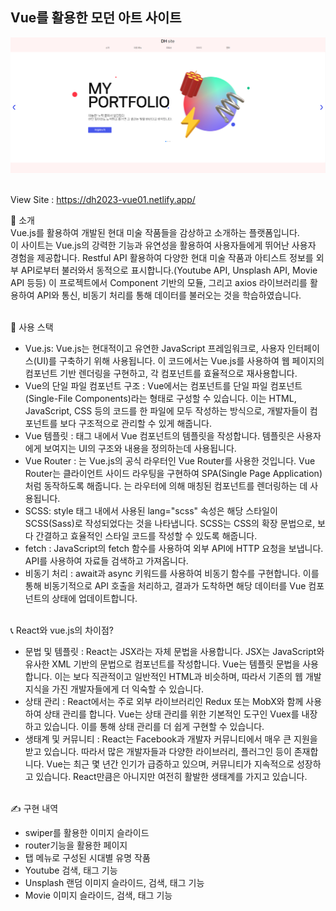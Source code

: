 ## Vue를 활용한 모던 아트 사이트
<img src="https://raw.githubusercontent.com/ehcjswo/site2023-vue01/main/src/assets/images/intro/gitImg01.jpg" />
<br><br>

View Site : https://dh2023-vue01.netlify.app/
<br>


👋 소개<br>
Vue.js를 활용하여 개발된 현대 미술 작품들을 감상하고 소개하는 플랫폼입니다. <br>
이 사이트는 Vue.js의 강력한 기능과 유연성을 활용하여 사용자들에게 뛰어난 사용자 경험을 제공합니다. Restful API 활용하여 다양한 현대 미술 작품과 아티스트 정보를 외부 API로부터 불러와서 동적으로 표시합니다.(Youtube API, Unsplash API, Movie API 등등) 이 프로젝트에서 Component 기반의 모듈, 그리고 axios 라이브러리를 활용하여 API와 통신, 비동기 처리를 통해 데이터를 불러오는 것을 학습하였습니다.<br><br>


🔧 사용 스택<br>
- Vue.js: Vue.js는 현대적이고 유연한 JavaScript 프레임워크로, 사용자 인터페이스(UI)를 구축하기 위해 사용됩니다. 이 코드에서는 Vue.js를 사용하여 웹 페이지의 컴포넌트 기반 렌더링을 구현하고, 각 컴포넌트를 효율적으로 재사용합니다.<br>
- Vue의 단일 파일 컴포넌트 구조 : Vue에서는 컴포넌트를 단일 파일 컴포넌트(Single-File Components)라는 형태로 구성할 수 있습니다. 이는 HTML, JavaScript, CSS 등의 코드를 한 파일에 모두 작성하는 방식으로, 개발자들이 컴포넌트를 보다 구조적으로 관리할 수 있게 해줍니다.<br>
- Vue 템플릿 : 태그 내에서 Vue 컴포넌트의 템플릿을 작성합니다. 템플릿은 사용자에게 보여지는 UI의 구조와 내용을 정의하는데 사용됩니다.<br>
- Vue Router : 는 Vue.js의 공식 라우터인 Vue Router를 사용한 것입니다. Vue Router는 클라이언트 사이드 라우팅을 구현하여 SPA(Single Page Application)처럼 동작하도록 해줍니다. 는 라우터에 의해 매칭된 컴포넌트를 렌더링하는 데 사용됩니다.<br>
- SCSS: style 태그 내에서 사용된 lang="scss" 속성은 해당 스타일이 SCSS(Sass)로 작성되었다는 것을 나타냅니다. SCSS는 CSS의 확장 문법으로, 보다 간결하고 효율적인 스타일 코드를 작성할 수 있도록 해줍니다.<br>
- fetch : JavaScript의 fetch 함수를 사용하여 외부 API에 HTTP 요청을 보냅니다. API를 사용하여 자료들 검색하고 가져옵니다.<br>
- 비동기 처리 : await과 async 키워드를 사용하여 비동기 함수를 구현합니다. 이를 통해 비동기적으로 API 호출을 처리하고, 결과가 도착하면 해당 데이터를 Vue 컴포넌트의 상태에 업데이트합니다.<br><br>

📞 React와 vue.js의 차이점?<br>
- 문법 및 템플릿 : React는 JSX라는 자체 문법을 사용합니다. JSX는 JavaScript와 유사한 XML 기반의 문법으로 컴포넌트를 작성합니다. Vue는 템플릿 문법을 사용합니다. 이는 보다 직관적이고 일반적인 HTML과 비슷하며, 따라서 기존의 웹 개발 지식을 가진 개발자들에게 더 익숙할 수 있습니다.<br>
- 상태 관리 : React에서는 주로 외부 라이브러리인 Redux 또는 MobX와 함께 사용하여 상태 관리를 합니다. Vue는 상태 관리를 위한 기본적인 도구인 Vuex를 내장하고 있습니다. 이를 통해 상태 관리를 더 쉽게 구현할 수 있습니다.
- 생태계 및 커뮤니티 : React는 Facebook과 개발자 커뮤니티에서 매우 큰 지원을 받고 있습니다. 따라서 많은 개발자들과 다양한 라이브러리, 플러그인 등이 존재합니다. Vue는 최근 몇 년간 인기가 급증하고 있으며, 커뮤니티가 지속적으로 성장하고 있습니다. React만큼은 아니지만 여전히 활발한 생태계를 가지고 있습니다.<br><br>



✍️ 구현 내역<br>
- swiper를 활용한 이미지 슬라이드<br>
- router기능을 활용한 페이지<br>
- 탭 메뉴로 구성된 시대별 유명 작품<br>
- Youtube 검색, 태그 기능<br>
- Unsplash 랜덤 이미지 슬라이드, 검색, 태그 기능<br>
- Movie 이미지 슬라이드, 검색, 태그 기능<br><br>
